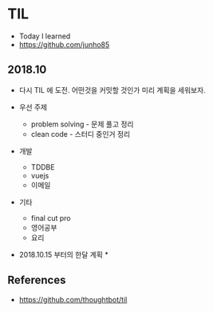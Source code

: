 # TIL
* Today I learned
* https://github.com/junho85

## 2018.10
* 다시 TIL 에 도전. 어떤것을 커밋할 것인가 미리 계획을 세워보자.
* 우선 주제
  * problem solving - 문제 풀고 정리
  * clean code - 스터디 중인거 정리
* 개발
  * TDDBE
  * vuejs
  * 이메일
* 기타
  * final cut pro
  * 영어공부
  * 요리

* 2018.10.15 부터의 한달 계획
  * 

## References
* https://github.com/thoughtbot/til
